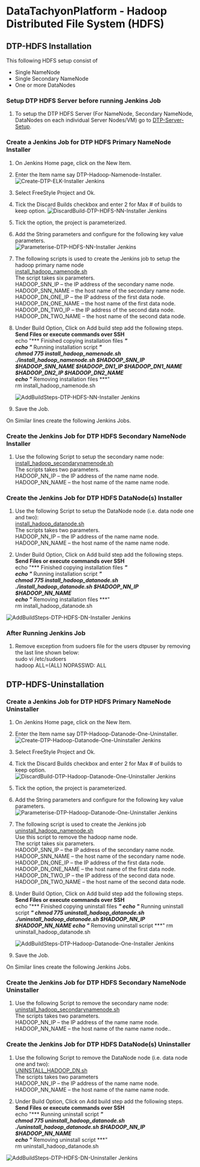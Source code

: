 # DataTachyonPlatform - Hadoop Distributed File System (HDFS)

## DTP-HDFS Installation

This following HDFS setup consist of

* Single NameNode
* Single Secondary NameNode
* One or more DataNodes

### Setup DTP HDFS Server before running Jenkins Job

1. To setup the DTP HDFS Server (For NameNode, Secondary NameNode, DataNodes on each individual Server Nodes/VM) go to [DTP-Server-Setup](/common/Readme.md).

### Create a Jenkins Job for DTP HDFS Primary NameNode Installer

1. On Jenkins Home page, click on the New Item.

2. Enter the Item name say DTP-Hadoop-Namenode-Installer.
![Create-DTP-ELK-Installer Jenkins](/datalayer/hadoop/images/dtp-hadoop-nn-installer1.png)

3. Select FreeStyle Project and Ok.

4. Tick the Discard Builds checkbox and enter 2 for Max # of builds to keep option.
![DiscardBuild-DTP-HDFS-NN-Installer Jenkins](/datalayer/hadoop/images/dtp-hadoop-nn-installer2.png)

5. Tick the option, the  project  is parameterized.

6. Add the String parameters and configure for the following key value parameters. \
![Parameterise-DTP-HDFS-NN-Installer Jenkins](/datalayer/hadoop/images/dtp-hadoop-nn-installer3.png)

7. The following scripts is used to create the Jenkins job to setup the hadoop primary name node\
[install_hadoop_namenode.sh](/datalayer/hadoop/scripts/install_hadoop_namenode.sh) \
The script takes six parameters.\
HADOOP_SNN_IP – the IP address of the secondary name node.\
HADOOP_SNN_NAME – the host name of the secondary name node.\
HADOOP_DN_ONE_IP – the IP address of the first data node.\
HADOOP_DN_ONE_NAME – the host name of the first data node.\
HADOOP_DN_TWO_IP – the IP address of the second data node.\
HADOOP_DN_TWO_NAME – the host name of the second data node.

8. Under Build Option, Click on Add build step add the following steps.\
   **Send Files or execute commands over SSH**\
   echo "*** Finished copying installation files ***" \
   echo "*** Running installation script ***" \
   chmod 775 install_hadoop_namenode.sh \
   ./install_hadoop_namenode.sh $HADOOP_SNN_IP $HADOOP_SNN_NAME $HADOOP_DN1_IP $HADOOP_DN1_NAME $HADOOP_DN2_IP $HADOOP_DN2_NAME \
   echo "*** Removing installation files ***" \
   rm install_hadoop_namenode.sh

   ![AddBuildSteps-DTP-HDFS-NN-Installer Jenkins](/datalayer/hadoop/images/dtp-hadoop-nn-installer4.png)

9. Save the Job.

On Similar lines create the following Jenkins Jobs.

### Create the Jenkins Job for DTP HDFS Secondary NameNode Installer

1. Use the following Script to setup the secondary name node: \
[install_hadoop_secondarynamenode.sh](/datalayer/hadoop/scripts//install_hadoop_secondarynamenode.sh) \
The scripts takes two parameters.\
HADOOP_NN_IP – the IP address of the name name node.\
HADOOP_NN_NAME – the host name of the name name node.

### Create the Jenkins Job for DTP HDFS DataNode(s) Installer

1. Use the following Script to setup the DataNode node (i.e. data node one and two): \
[install_hadoop_datanode.sh](/datalayer/hadoop/scripts/install_hadoop_datanode.sh) \
The scripts takes two parameters.\
HADOOP_NN_IP – the IP address of the name name node.
HADOOP_NN_NAME – the host name of the name name node.

2. Under Build Option, Click on Add build step add the following steps.\
   **Send Files or execute commands over SSH**\
   echo "*** Finished copying installation files ***" \
   echo "*** Running installation script ***" \
   chmod 775 install_hadoop_datanode.sh \
   ./install_hadoop_datanode.sh $HADOOP_NN_IP $HADOOP_NN_NAME \
   echo "*** Removing installation files ***" \
   rm install_hadoop_datanode.sh

![AddBuildSteps-DTP-HDFS-DN-Installer Jenkins](/datalayer/hadoop/images/dtp-hadoop-dn-installer1.png)

### After Running Jenkins Job

1. Remove exception from sudoers file for the users dtpuser by removing the last line shown below:\
    sudo vi /etc/sudoers  \
    hadoop ALL=(ALL) NOPASSWD: ALL

## DTP-HDFS-Uninstallation

### Create a Jenkins Job for DTP HDFS Primary NameNode Uninstaller

1. On Jenkins Home page, click on the New Item.

2. Enter the Item name say DTP-Hadoop-Datanode-One-Uninstaller.
![Create-DTP-Hadoop-Datanode-One-Uninstaller Jenkins](/datalayer/hadoop/images/dtp-hadoop-nn-uninstaller1.png)

3. Select FreeStyle Project and Ok.

4. Tick the Discard Builds checkbox and enter 2 for Max # of builds to keep option.
![DiscardBuild-DTP-Hadoop-Datanode-One-Uninstaller Jenkins](/datalayer/hadoop/images/dtp-hadoop-nn-uninstaller2.png)

5. Tick the option, the  project  is parameterized.

6. Add the String parameters and configure for the following key value parameters. \
![Parameterise-DTP-Hadoop-Datanode-One-Uninstaller Jenkins](/datalayer/hadoop/images/dtp-hadoop-nn-uninstaller3.png)

7. The following script is used to create the Jenkins job \
[uninstall_hadoop_namenode.sh](/datalayer/hadoop/scripts/uninstall_hadoop_namenode.sh) \
Use this script to remove the hadoop name node.\
The script takes six parameters.\
HADOOP_SNN_IP – the IP address of the secondary name node.\
HADOOP_SNN_NAME – the host name of the secondary name node.\
HADOOP_DN_ONE_IP – the IP address of the first data node.\
HADOOP_DN_ONE_NAME – the host name of the first data node.\
HADOOP_DN_TWO_IP – the IP address of the second data node.\
HADOOP_DN_TWO_NAME – the host name of the second data node.

8. Under Build Option, Click on Add build step add the following steps.\
   **Send Files or execute commands over SSH**\
    echo "*** Finished copying uninstall files ***"
    echo "*** Running uninstall script ***"
    chmod 775 uninstall_hadoop_datanode.sh
    ./uninstall_hadoop_datanode.sh $HADOOP_NN_IP $HADOOP_NN_NAME
    echo "*** Removing uninstall script ***"
    rm uninstall_hadoop_datanode.sh

   ![AddBuildSteps-DTP-Hadoop-Datanode-One-Installer Jenkins](/datalayer/hadoop/images/dtp-hadoop-nn-uninstaller4.png)

9. Save the Job.

On Similar lines create the following Jenkins Jobs.

### Create the Jenkins Job for DTP HDFS Secondary NameNode Uninstaller

1. Use the following Script to remove the secondary name node: \
[uninstall_hadoop_secondarynamenode.sh](/datalayer/hadoop/scripts//uninstall_hadoop_secondarynamenode.sh) \
The scripts takes two parameters.\
HADOOP_NN_IP – the IP address of the name name node.\
HADOOP_NN_NAME – the host name of the name name node..

### Create the Jenkins Job for DTP HDFS DataNode(s) Uninstaller

1. Use the following Script to remove the DataNode node (i.e. data node one and two): \
[UNINSTALL_HADOOP_DN.sh](/datalayer/hadoop/scripts/UNINSTALL_HADOOP_DN.sh) \
The scripts takes two parameters\
HADOOP_NN_IP – the IP address of the name name node.\
HADOOP_NN_NAME – the host name of the name name node.

2. Under Build Option, Click on Add build step add the following steps.\
   **Send Files or execute commands over SSH**\
   echo "*** Running uninstall script ***" \
   chmod 775 uninstall_hadoop_datanode.sh \
   ./uninstall_hadoop_datanode.sh $HADOOP_NN_IP $HADOOP_NN_NAME \
   echo "*** Removing uninstall script ***" \
   rm uninstall_hadoop_datanode.sh 

![AddBuildSteps-DTP-HDFS-DN-Uninstaller Jenkins](/datalayer/hadoop/images/dtp-hadoop-dn-uninstaller1.png)
